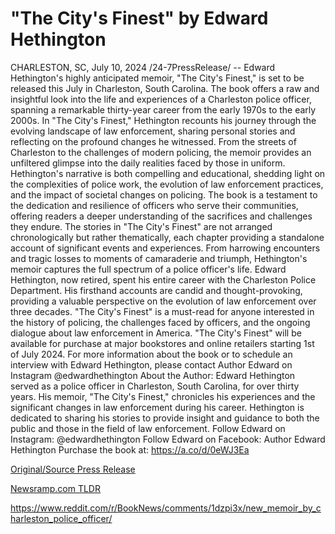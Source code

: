 # "The City's Finest" by Edward Hethington

CHARLESTON, SC, July 10, 2024 /24-7PressRelease/ -- Edward Hethington's highly anticipated memoir, "The City's Finest," is set to be released this July in Charleston, South Carolina. The book offers a raw and insightful look into the life and experiences of a Charleston police officer, spanning a remarkable thirty-year career from the early 1970s to the early 2000s.   In "The City's Finest," Hethington recounts his journey through the evolving landscape of law enforcement, sharing personal stories and reflecting on the profound changes he witnessed. From the streets of Charleston to the challenges of modern policing, the memoir provides an unfiltered glimpse into the daily realities faced by those in uniform.   Hethington's narrative is both compelling and educational, shedding light on the complexities of police work, the evolution of law enforcement practices, and the impact of societal changes on policing. The book is a testament to the dedication and resilience of officers who serve their communities, offering readers a deeper understanding of the sacrifices and challenges they endure.   The stories in "The City's Finest" are not arranged chronologically but rather thematically, each chapter providing a standalone account of significant events and experiences. From harrowing encounters and tragic losses to moments of camaraderie and triumph, Hethington's memoir captures the full spectrum of a police officer's life.   Edward Hethington, now retired, spent his entire career with the Charleston Police Department. His firsthand accounts are candid and thought-provoking, providing a valuable perspective on the evolution of law enforcement over three decades. "The City's Finest" is a must-read for anyone interested in the history of policing, the challenges faced by officers, and the ongoing dialogue about law enforcement in America.   "The City's Finest" will be available for purchase at major bookstores and online retailers starting 1st of July 2024. For more information about the book or to schedule an interview with Edward Hethington, please contact Author Edward on Instagram @edwardhethington  About the Author: Edward Hethington served as a police officer in Charleston, South Carolina, for over thirty years. His memoir, "The City's Finest," chronicles his experiences and the significant changes in law enforcement during his career. Hethington is dedicated to sharing his stories to provide insight and guidance to both the public and those in the field of law enforcement.   Follow Edward on Instagram: @edwardhethington  Follow Edward on Facebook: Author Edward Hethington   Purchase the book at: https://a.co/d/0eWJ3Ea 

[Original/Source Press Release](https://www.24-7pressrelease.com/press-release/512399/the-citys-finest-by-edward-hethington)
                    

[Newsramp.com TLDR](None) 

https://www.reddit.com/r/BookNews/comments/1dzpi3x/new_memoir_by_charleston_police_officer/